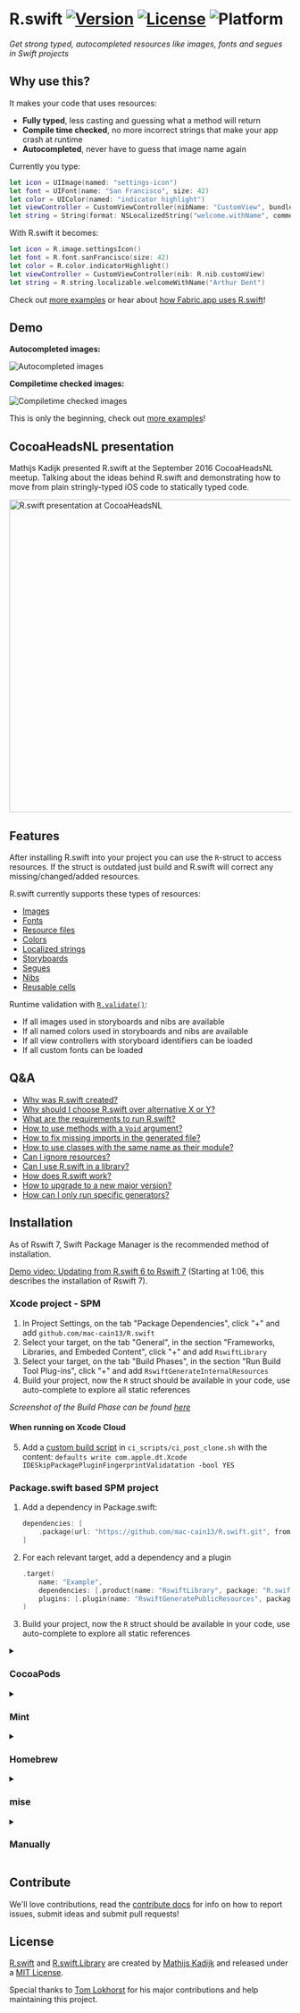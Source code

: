 # R.swift [![Version](https://img.shields.io/cocoapods/v/R.swift.svg?style=flat)](https://cocoapods.org/pods/R.swift) [![License](https://img.shields.io/cocoapods/l/R.swift.svg?style=flat)](License) ![Platform](https://img.shields.io/cocoapods/p/R.swift.svg?style=flat)

_Get strong typed, autocompleted resources like images, fonts and segues in Swift projects_

## Why use this?

It makes your code that uses resources:
- **Fully typed**, less casting and guessing what a method will return
- **Compile time checked**, no more incorrect strings that make your app crash at runtime
- **Autocompleted**, never have to guess that image name again

Currently you type:
```swift
let icon = UIImage(named: "settings-icon")
let font = UIFont(name: "San Francisco", size: 42)
let color = UIColor(named: "indicator highlight")
let viewController = CustomViewController(nibName: "CustomView", bundle: nil)
let string = String(format: NSLocalizedString("welcome.withName", comment: ""), locale: NSLocale.current, "Arthur Dent")
```

With R.swift it becomes:
```swift
let icon = R.image.settingsIcon()
let font = R.font.sanFrancisco(size: 42)
let color = R.color.indicatorHighlight()
let viewController = CustomViewController(nib: R.nib.customView)
let string = R.string.localizable.welcomeWithName("Arthur Dent")
```

Check out [more examples](Documentation/Examples.md) or hear about [how Fabric.app uses R.swift](https://academy.realm.io/posts/slug-javi-soto-building-fabric-in-swift/#rswift-2956)!

## Demo

**Autocompleted images:**

![Autocompleted images](Documentation/Images/DemoUseImage.gif)

**Compiletime checked images:**

![Compiletime checked images](Documentation/Images/DemoRenameImage.gif)

This is only the beginning, check out [more examples](Documentation/Examples.md)!

## CocoaHeadsNL presentation

Mathijs Kadijk presented R.swift at the September 2016 CocoaHeadsNL meetup.
Talking about the ideas behind R.swift and demonstrating how to move from plain stringly-typed iOS code to statically typed code.

<a href="https://www.youtube.com/embed/C8kRUTV9TOA"><img src="https://i.ytimg.com/vi/C8kRUTV9TOA/maxresdefault.jpg" width="560" alt="R.swift presentation at CocoaHeadsNL"></a>

## Features

After installing R.swift into your project you can use the `R`-struct to access resources. If the struct is outdated just build and R.swift will correct any missing/changed/added resources.

R.swift currently supports these types of resources:
- [Images](Documentation/Examples.md#images)
- [Fonts](Documentation/Examples.md#custom-fonts)
- [Resource files](Documentation/Examples.md#resource-files)
- [Colors](Documentation/Examples.md#colors)
- [Localized strings](Documentation/Examples.md#localized-strings)
- [Storyboards](Documentation/Examples.md#storyboards)
- [Segues](Documentation/Examples.md#segues)
- [Nibs](Documentation/Examples.md#nibs)
- [Reusable cells](Documentation/Examples.md#reusable-table-view-cells)

Runtime validation with [`R.validate()`](Documentation/Examples.md#runtime-validation):
- If all images used in storyboards and nibs are available
- If all named colors used in storyboards and nibs are available
- If all view controllers with storyboard identifiers can be loaded
- If all custom fonts can be loaded

## Q&A

- [Why was R.swift created?](Documentation/QandA.md#why-was-rswift-created)
- [Why should I choose R.swift over alternative X or Y?](Documentation/QandA.md#why-should-i-choose-rswift-over-alternative-x-or-y)
- [What are the requirements to run R.swift?](Documentation/QandA.md#what-are-the-requirements-to-run-rswift)
- [How to use methods with a `Void` argument?](Documentation/QandA.md#how-to-use-methods-with-a-void-argument)
- [How to fix missing imports in the generated file?](Documentation/QandA.md#how-to-fix-missing-imports-in-the-generated-file)
- [How to use classes with the same name as their module?](Documentation/QandA.md#how-to-use-classes-with-the-same-name-as-their-module)
- [Can I ignore resources?](Documentation/Ignoring.md)
- [Can I use R.swift in a library?](Documentation/QandA.md#can-i-use-rswift-in-a-library)
- [How does R.swift work?](Documentation/QandA.md#how-does-rswift-work)
- [How to upgrade to a new major version?](Documentation/Migration.md)
- [How can I only run specific generators?](Documentation/Ignoring.md#only-run-specific-generators-exclude-rsomething)

## Installation

As of Rswift 7, Swift Package Manager is the recommended method of installation.

[Demo video: Updating from R.swift 6 to Rswift 7](https://youtu.be/icihJ_hin3I?t=66) (Starting at 1:06, this describes the installation of Rswift 7).

### Xcode project - SPM

1. In Project Settings, on the tab "Package Dependencies", click "+" and add `github.com/mac-cain13/R.swift`
2. Select your target, on the tab "General", in the section "Frameworks, Libraries, and Embeded Content", click "+" and add `RswiftLibrary`
3. Select your target, on the tab "Build Phases", in the section "Run Build Tool Plug-ins", click "+" and add `RswiftGenerateInternalResources`
4. Build your project, now the `R` struct should be available in your code, use auto-complete to explore all static references

_Screenshot of the Build Phase can be found [here](Documentation/Images/RunBuildToolPluginsRswift.png)_

#### When running on Xcode Cloud

5. Add a [custom build script](https://developer.apple.com/documentation/xcode/writing-custom-build-scripts) in `ci_scripts/ci_post_clone.sh` with the content:
    `defaults write com.apple.dt.Xcode IDESkipPackagePluginFingerprintValidatation -bool YES`

### Package.swift based SPM project

1. Add a dependency in Package.swift:
    ```swift
    dependencies: [
        .package(url: "https://github.com/mac-cain13/R.swift.git", from: "7.0.0")
    ]
    ```
2. For each relevant target, add a dependency and a plugin
    ```swift
    .target(
        name: "Example",
        dependencies: [.product(name: "RswiftLibrary", package: "R.swift")],
        plugins: [.plugin(name: "RswiftGeneratePublicResources", package: "R.swift")]
    )
    ```
3. Build your project, now the `R` struct should be available in your code, use auto-complete to explore all static references

<details>
<summary><h3>CocoaPods</h3></summary>

1. Add `pod 'R.swift'` to your [Podfile](http://cocoapods.org/#get_started) and run `pod install`
2. In Xcode: Click on your project in the file list, choose your target under `TARGETS`, click the `Build Phases` tab and add a `New Run Script Phase` by clicking the little plus icon in the top left
3. Drag the new `Run Script` phase **above** the `Compile Sources` phase and **below** `Check Pods Manifest.lock`, expand it and paste the following script:
   ```bash
   "$PODS_ROOT/R.swift/rswift" generate "$SRCROOT/R.generated.swift"
   ```
4. Add `$SRCROOT/R.generated.swift` to the "Output Files" of the Build Phase
5. Uncheck "Based on dependency analysis" so that R.swift is run on each build
6. Build your project, in Finder you will now see a `R.generated.swift` in the `$SRCROOT`-folder, drag the `R.generated.swift` files into your project and **uncheck** `Copy items if needed`

_Screenshot of the Build Phase can be found [here](Documentation/Images/BuildPhaseExample.png)_

_Tip:_ Add the `*.generated.swift` pattern to your `.gitignore` file to prevent unnecessary conflicts.
</details>


<details>
<summary><h3>Mint</h3></summary>

0. Add the [R.swift](https://github.com/mac-cain13/R.swift) library to your project
1. Add `mac-cain13/R.swift` to your [Mintfile](https://github.com/yonaskolb/Mint#mintfile) and run `mint bootstrap`  to install this package without linking it globally (recommended)
2. In Xcode: Click on your project in the file list, choose your target under `TARGETS`, click the `Build Phases` tab and add a `New Run Script Phase` by clicking the little plus icon in the top left
3. Drag the new `Run Script` phase **above** the `Compile Sources` phase, expand it and paste the following script:  
   ```bash
   if mint list | grep -q 'R.swift'; then
     mint run R.swift@v7.0.1 rswift generate "$SRCROOT/R.generated.swift"
   else
     echo "error: R.swift not installed; run 'mint bootstrap' to install"
     return -1
   fi
   ```
4. Add `$SRCROOT/R.generated.swift` to the "Output Files" of the Build Phase
5. Uncheck "Based on dependency analysis" so that R.swift is run on each build
6. Build your project, in Finder you will now see a `R.generated.swift` in the `$SRCROOT`-folder, drag the `R.generated.swift` files into your project and **uncheck** `Copy items if needed`

_Tip:_ Add the `*.generated.swift` pattern to your `.gitignore` file to prevent unnecessary conflicts.
</details>


<details>
<summary><h3>Homebrew</h3></summary>

R.swift is also available through [Homebrew](http://brew.sh). This makes it possible to install R.swift globally on your system. Install R.swift by running: `brew install rswift`. The Homebrew formula is maintained by [@tomasharkema](https://github.com/tomasharkema).
</details>

<details>
<summary><h3>mise</h3></summary>

R.swift is also available through [mise](https://mise.jdx.dev). This makes it possible to install R.swift globally on your system or within a directory. Adding R.swift as a plugin by running: `mise plugins install https://github.com/mustiikhalil/R.swift`, then `mise use --global rswift@X.Y.Z`. The mise plugin is maintained by [@mustiikhalil](https://github.com/mustiikhalil).
</details>

<details>
<summary><h3>Manually</h3></summary>

0. Add the [R.swift](https://github.com/mac-cain13/R.swift) library to your project
1. [Download](https://github.com/mac-cain13/R.swift/releases) a R.swift release, unzip it and put it into your source root directory
2. In Xcode: Click on your project in the file list, choose your target under `TARGETS`, click the `Build Phases` tab and add a `New Run Script Phase` by clicking the little plus icon in the top left
3. Drag the new `Run Script` phase **above** the `Compile Sources` phase, expand it and paste the following script:  
   ```bash
   "$SRCROOT/rswift" generate "$SRCROOT/R.generated.swift"
   ```
4. Add `$SRCROOT/R.generated.swift` to the "Output Files" of the Build Phase
5. Uncheck "Based on dependency analysis" so that R.swift is run on each build
6. Build your project, in Finder you will now see a `R.generated.swift` in the `$SRCROOT`-folder, drag the `R.generated.swift` files into your project and **uncheck** `Copy items if needed`

_Screenshot of the Build Phase can be found [here](Documentation/Images/ManualBuildPhaseExample.png)_

_Tip:_ Add the `*.generated.swift` pattern to your `.gitignore` file to prevent unnecessary conflicts.
</details>


## Contribute

We'll love contributions, read the [contribute docs](Documentation/Contribute.md) for info on how to report issues, submit ideas and submit pull requests!

## License

[R.swift](https://github.com/mac-cain13/R.swift) and [R.swift.Library](https://github.com/mac-cain13/R.swift.Library) are created by [Mathijs Kadijk](https://github.com/mac-cain13) and released under a [MIT License](License).

Special thanks to [Tom Lokhorst](https://github.com/tomlokhorst) for his major contributions and help maintaining this project.
